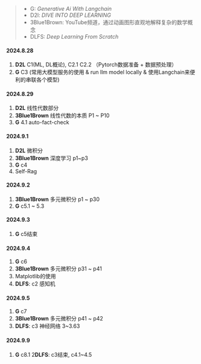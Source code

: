 > - G: *Generative Ai With Langchain*
> - D2l: *DIVE INTO DEEP LEARNING*
> - 3Blue1Brown: YouTube频道，通过动画图形直观地解释复杂的数学概念
> - DLFS: *Deep Learning From Scratch*

#### 2024.8.28

1. **D2L** C1(ML, DL概论), C2.1 C2.2 （Pytorch数据准备 + 数据预处理）
2. **G** C3 (常用大模型服务的使用 & run llm model locally & 使用Langchain来便利的串联各个模型)

#### 2024.8.29

1. **D2L** 线性代数部分
2. **3Blue1Brown** 线性代数的本质 P1 ~ P10
3. **G** 4.1 auto-fact-check

#### 2024.9.1
1. **D2L** 微积分
2. **3Blue1Brown** 深度学习 p1~p3
3. **G** c4
4. Self-Rag

#### 2024.9.2
1. **3Blue1Brown** 多元微积分 p1 ~ p30
2. **G** c5.1 ~ 5.3

#### 2024.9.3
1.  **G** c5结束

#### 2024.9.4
1.  **G** c6
2. **3Blue1Brown** 多元微积分 p31 ~ p41
3. Matplotlib的使用
4. **DLFS**: c2 感知机

#### 2024.9.5
1.  **G** c7
2. **3Blue1Brown** 多元微积分 p41 ~ p42
3. **DLFS**: c3 神经网络 3~3.63

#### 2024.9.9
1.  **G** c8.1
2**DLFS**: c3结束, c4.1~4.5